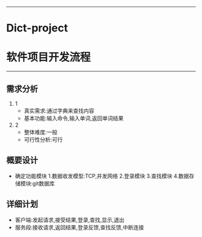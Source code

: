 ***********************************
# **Dict-project**
# **软件项目开发流程**
***********************************
## **需求分析**
   1. 1
      * 真实需求:通过字典来查找内容
      * 基本功能:输入命令,输入单词,返回单词结果
   2. 2
      * 整体难度:一般
      * 可行性分析:可行

## **概要设计**
   * 确定功能模块
      1.数据收发模型:TCP,并发网络
      2.登录模块
      3.查找模块
      4.数据存储模块:git数据库


## **详细计划**
   * 客户端:发起请求,接受结果,登录,查找,显示,退出
   * 服务段:接收请求,返回结果,登录反馈,查找反馈,中断连接

   




